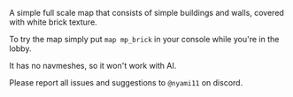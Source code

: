 A simple full scale map that consists of simple buildings and walls, covered with white brick texture.

To try the map simply put `map mp_brick` in your console while you're in the lobby.

It has no navmeshes, so it won't work with AI.

Please report all issues and suggestions to `@nyami11` on discord.
